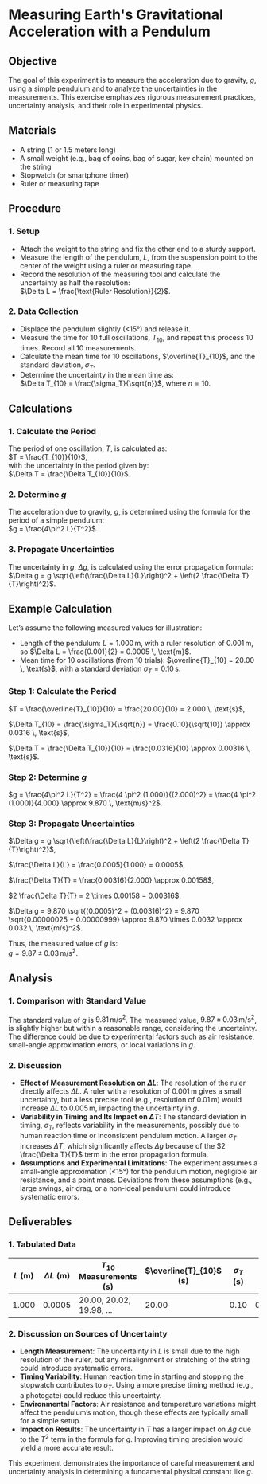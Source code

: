 # Measuring Earth's Gravitational Acceleration with a Pendulum

## Objective

The goal of this experiment is to measure the acceleration due to gravity, $g$, using a simple pendulum and to analyze the uncertainties in the measurements. This exercise emphasizes rigorous measurement practices, uncertainty analysis, and their role in experimental physics.

## Materials

- A string (1 or 1.5 meters long)
- A small weight (e.g., bag of coins, bag of sugar, key chain) mounted on the string
- Stopwatch (or smartphone timer)
- Ruler or measuring tape

## Procedure

### 1. Setup

- Attach the weight to the string and fix the other end to a sturdy support.
- Measure the length of the pendulum, $L$, from the suspension point to the center of the weight using a ruler or measuring tape.
- Record the resolution of the measuring tool and calculate the uncertainty as half the resolution:  
  $\Delta L = \frac{\text{Ruler Resolution}}{2}$.

### 2. Data Collection

- Displace the pendulum slightly (<15°) and release it.
- Measure the time for 10 full oscillations, $T_{10}$, and repeat this process 10 times. Record all 10 measurements.
- Calculate the mean time for 10 oscillations, $\overline{T}_{10}$, and the standard deviation, $\sigma_T$.
- Determine the uncertainty in the mean time as:  
  $\Delta T_{10} = \frac{\sigma_T}{\sqrt{n}}$, where $n = 10$.

## Calculations

### 1. Calculate the Period

The period of one oscillation, $T$, is calculated as:  
$T = \frac{T_{10}}{10}$,  
with the uncertainty in the period given by:  
$\Delta T = \frac{\Delta T_{10}}{10}$.

### 2. Determine $g$

The acceleration due to gravity, $g$, is determined using the formula for the period of a simple pendulum:  
$g = \frac{4\pi^2 L}{T^2}$.

### 3. Propagate Uncertainties

The uncertainty in $g$, $\Delta g$, is calculated using the error propagation formula:  
$\Delta g = g \sqrt{\left(\frac{\Delta L}{L}\right)^2 + \left(2 \frac{\Delta T}{T}\right)^2}$.

## Example Calculation

Let’s assume the following measured values for illustration:

- Length of the pendulum: $L = 1.000 \, \text{m}$, with a ruler resolution of $0.001 \, \text{m}$, so $\Delta L = \frac{0.001}{2} = 0.0005 \, \text{m}$.
- Mean time for 10 oscillations (from 10 trials): $\overline{T}_{10} = 20.00 \, \text{s}$, with a standard deviation $\sigma_T = 0.10 \, \text{s}$.

### Step 1: Calculate the Period

$T = \frac{\overline{T}_{10}}{10} = \frac{20.00}{10} = 2.000 \, \text{s}$,  

$\Delta T_{10} = \frac{\sigma_T}{\sqrt{n}} = \frac{0.10}{\sqrt{10}} \approx 0.0316 \, \text{s}$,  

$\Delta T = \frac{\Delta T_{10}}{10} = \frac{0.0316}{10} \approx 0.00316 \, \text{s}$.

### Step 2: Determine $g$

$g = \frac{4\pi^2 L}{T^2} = \frac{4 \pi^2 (1.000)}{(2.000)^2} = \frac{4 \pi^2 (1.000)}{4.000} \approx 9.870 \, \text{m/s}^2$.

### Step 3: Propagate Uncertainties

$\Delta g = g \sqrt{\left(\frac{\Delta L}{L}\right)^2 + \left(2 \frac{\Delta T}{T}\right)^2}$,

$\frac{\Delta L}{L} = \frac{0.0005}{1.000} = 0.0005$,  

$\frac{\Delta T}{T} = \frac{0.00316}{2.000} \approx 0.00158$,

$2 \frac{\Delta T}{T} = 2 \times 0.00158 = 0.00316$,  

$\Delta g = 9.870 \sqrt{(0.0005)^2 + (0.00316)^2} = 9.870 \sqrt{0.00000025 + 0.00000999} \approx 9.870 \times 0.0032 \approx 0.032 \, \text{m/s}^2$.

Thus, the measured value of $g$ is:  
$g = 9.87 \pm 0.03 \, \text{m/s}^2$.

## Analysis

### 1. Comparison with Standard Value

The standard value of $g$ is $9.81 \, \text{m/s}^2$. The measured value, $9.87 \pm 0.03 \, \text{m/s}^2$, is slightly higher but within a reasonable range, considering the uncertainty. The difference could be due to experimental factors such as air resistance, small-angle approximation errors, or local variations in $g$.

### 2. Discussion

- **Effect of Measurement Resolution on $\Delta L$**: The resolution of the ruler directly affects $\Delta L$. A ruler with a resolution of $0.001 \, \text{m}$ gives a small uncertainty, but a less precise tool (e.g., resolution of $0.01 \, \text{m}$) would increase $\Delta L$ to $0.005 \, \text{m}$, impacting the uncertainty in $g$.
- **Variability in Timing and Its Impact on $\Delta T$**: The standard deviation in timing, $\sigma_T$, reflects variability in the measurements, possibly due to human reaction time or inconsistent pendulum motion. A larger $\sigma_T$ increases $\Delta T$, which significantly affects $\Delta g$ because of the $2 \frac{\Delta T}{T}$ term in the error propagation formula.
- **Assumptions and Experimental Limitations**: The experiment assumes a small-angle approximation (<15°) for the pendulum motion, negligible air resistance, and a point mass. Deviations from these assumptions (e.g., large swings, air drag, or a non-ideal pendulum) could introduce systematic errors.

## Deliverables

### 1. Tabulated Data

| $L$ (m) | $\Delta L$ (m) | $T_{10}$ Measurements (s) | $\overline{T}_{10}$ (s) | $\sigma_T$ (s) | $\Delta T$ (s) | $g$ (m/s²) | $\Delta g$ (m/s²) |
|---------|----------------|---------------------------|------------------|---------------|----------------|------------|-------------------|
| 1.000   | 0.0005         | 20.00, 20.02, 19.98, ...  | 20.00            | 0.10          | 0.00316        | 9.87       | 0.03              |

### 2. Discussion on Sources of Uncertainty

- **Length Measurement**: The uncertainty in $L$ is small due to the high resolution of the ruler, but any misalignment or stretching of the string could introduce systematic errors.
- **Timing Variability**: Human reaction time in starting and stopping the stopwatch contributes to $\sigma_T$. Using a more precise timing method (e.g., a photogate) could reduce this uncertainty.
- **Environmental Factors**: Air resistance and temperature variations might affect the pendulum’s motion, though these effects are typically small for a simple setup.
- **Impact on Results**: The uncertainty in $T$ has a larger impact on $\Delta g$ due to the $T^2$ term in the formula for $g$. Improving timing precision would yield a more accurate result.

This experiment demonstrates the importance of careful measurement and uncertainty analysis in determining a fundamental physical constant like $g$.